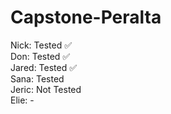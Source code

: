 # Capstone-Peralta

Nick: Tested ✅<br> 
Don: Tested ✅<br>
Jared: Tested ✅<br>
Sana: Tested<br> 
Jeric: Not Tested<br>
Elie: - <br>
